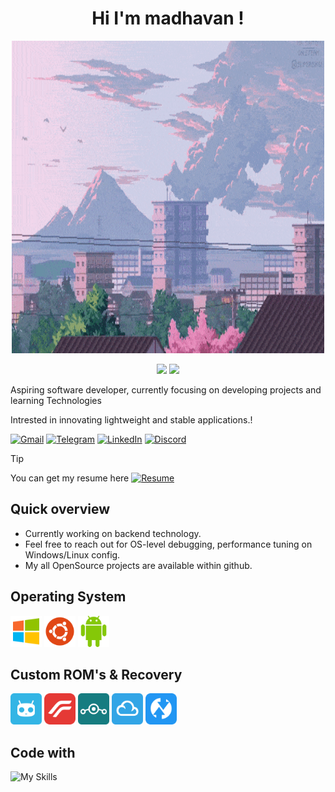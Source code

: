 <h1 align="center">Hi I'm madhavan !</h1>

<p align="center">
  <img title="How are you..!" src="./profile/pro-3.gif"  width=500 height=500/>
</p>

<p align="center">
  <img src="https://komarev.com/ghpvc/?username=astrohexdev&color=red"/>
  <img src="https://img.shields.io/badge/boot-Fixed-green?logo=gnubash&logoColor=white"/>
</p>

<!--
  About section
-->
Aspiring software developer, currently focusing on developing projects and learning Technologies

Intrested in innovating lightweight and stable applications.!

<!--
  Contact section
-->

[![Gmail](https://img.shields.io/badge/Gmail-E53935?style=for-the-badge&logo=gmail&logoColor=white)](mailto:madhavan4253@gmail.com)
[![Telegram](https://img.shields.io/badge/Telegram-2CA5E0?style=for-the-badge&logo=telegram&logoColor=white)](https://t.me/madhavanmi)
[![LinkedIn](https://img.shields.io/badge/LinkedIn-00A862?style=for-the-badge&logo=maildotru&logoColor=white)](https://linkedin.com/in/madhavan-dev)
[![Discord](https://img.shields.io/badge/Discord-5865F2?style=for-the-badge&logo=discord&logoColor=white)](https://discord.com/users/userid/1195338866014568508)

<!--
  Resume section
-->
> [!TIP]
> You can get my resume here [![Resume](https://img.shields.io/badge/Resume-F39C12?style=social&logo=googledrive&logoColor=E53935)](https://drive.google.com/file/d/1osbujvn5US7gW42G0oyKrFi52WabtCid)

## Quick overview
- Currently working on backend technology.
- Feel free to reach out for OS-level debugging, performance tuning on Windows/Linux config.
- My all OpenSource projects are available within github.

## Operating System
<p>
  <img src="./logo/windows.svg" title="Windows" width=50 height=50/>
  <img src="./logo/ubuntu.svg" title="Ubuntu" width=50 height=50/>
  <img src="./logo/android.svg" title="Android" width=50 height=50/>
</p>

## Custom ROM's & Recovery
<p>
  <img src="./logo/cyanogen.svg" title="Cyanogenmod" width=50 height=50/>
  <img src="./logo/remix.svg" title="Resurrection Remix" width=50 height=50/>
  <img src="./logo/lineage.svg" title="Lineage Os" width=50 height=50/>
  <img src="./logo/flyme.svg" title="Flyme Os" width=50 height=50/>
  <img src="./logo/twrp.svg" title="TWRP Recovery" width=50 height=50/>
</p>

## Code with
![My Skills](https://skillicons.dev/icons?i=html,css,js,bash,java,python,mysql,tensorflow)
